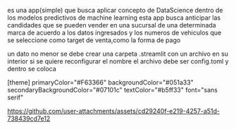 es una app(simple)  que busca aplicar concepto de DataScience
dentro de los modelos predictivos de machine learning
esta app busca anticipar las candidades
que se pueden vender en una sucursal de una determinada marca
de acuerdo a los datos ingresados y los numeros  de vehiculos
que se seleccione como target de venta,como la forma de pago

un dato no menor se debe crear una carpeta .streamlit 
con un archivo en su interior si se quiere reconfigurar 
el nombre el archivo debe ser 
config.toml
y dentro se coloca 

[theme]
primaryColor="#F63366"
backgroundColor="#051a33"
secondaryBackgroundColor="#07101c"
textColor="#b5ff33"
font="sans serif"

https://github.com/user-attachments/assets/cd29240f-e219-4257-a51d-738439cd7e12



